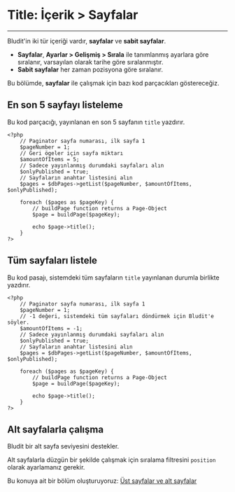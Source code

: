 # Title: İçerik > Sayfalar
<!-- Position: 3 -->
---
Bludit'in iki tür içeriği vardır, **sayfalar** ve **sabit sayfalar**.

- **Sayfalar**, **Ayarlar > Gelişmiş > Sırala** ile tanımlanmış ayarlara göre sıralanır,  varsayılan olarak tarihe göre sıralanmıştır.
- **Sabit sayfalar** her zaman pozisyona göre sıralanır.

Bu bölümde, **sayfalar** ile çalışmak için bazı kod parçacıkları göstereceğiz.

## En son 5 sayfayı listeleme
Bu kod parçacığı, yayınlanan en son 5 sayfanın `title` yazdırır.
```
<?php
	// Paginator sayfa numarası, ilk sayfa 1
	$pageNumber = 1;
	// Geri ögeler için sayfa miktarı
	$amountOfItems = 5;
	// Sadece yayınlanmış durumdaki sayfaları alın
	$onlyPublished = true;
	// Sayfaların anahtar listesini alın
	$pages = $dbPages->getList($pageNumber, $amountOfItems, $onlyPublished);

	foreach ($pages as $pageKey) {
		// buildPage function returns a Page-Object
		$page = buildPage($pageKey);

		echo $page->title();
	}
?>
```

## Tüm sayfaları listele
Bu kod pasajı, sistemdeki tüm sayfaların `title` yayınlanan durumla birlikte yazdırır.

```
<?php
	// Paginator sayfa numarası, ilk sayfa 1
	$pageNumber = 1;
	// -1 değeri, sistemdeki tüm sayfaları döndürmek için Bludit'e söyler.
	$amountOfItems = -1;
	// Sadece yayınlanmış durumdaki sayfaları alın
	$onlyPublished = true;
	// Sayfaların anahtar listesini alın
	$pages = $dbPages->getList($pageNumber, $amountOfItems, $onlyPublished);

	foreach ($pages as $pageKey) {
		// buildPage function returns a Page-Object
		$page = buildPage($pageKey);

		echo $page->title();
	}
?>
```

## Alt sayfalarla çalışma
Bludit bir alt sayfa seviyesini destekler.

Alt sayfalarla düzgün bir şekilde çalışmak için sıralama filtresini `position` olarak ayarlamanız gerekir.

Bu konuya ait bir bölüm oluşturuyoruz: [Üst sayfalar ve alt sayfalar](https://docs.bludit.com/en/developers/parents-and-children)
